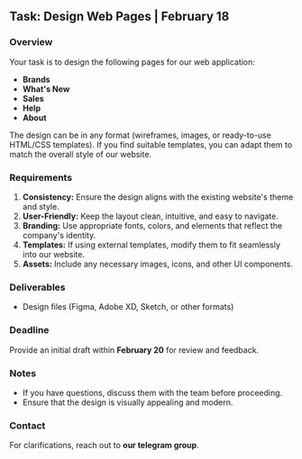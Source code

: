 ## Task: Design Web Pages | February 18

### Overview
Your task is to design the following pages for our web application:

- **Brands**
- **What's New**
- **Sales**
- **Help**
- **About**

The design can be in any format (wireframes, images, or ready-to-use HTML/CSS templates). If you find suitable templates, you can adapt them to match the overall style of our website.

### Requirements

1. **Consistency:** Ensure the design aligns with the existing website's theme and style.
2. **User-Friendly:** Keep the layout clean, intuitive, and easy to navigate.
3. **Branding:** Use appropriate fonts, colors, and elements that reflect the company's identity.
4. **Templates:** If using external templates, modify them to fit seamlessly into our website.
5. **Assets:** Include any necessary images, icons, and other UI components.

### Deliverables

- Design files (Figma, Adobe XD, Sketch, or other formats)

### Deadline

Provide an initial draft within **February 20** for review and feedback.

### Notes

- If you have questions, discuss them with the team before proceeding.
- Ensure that the design is visually appealing and modern.

### Contact

For clarifications, reach out to **our telegram group**.
